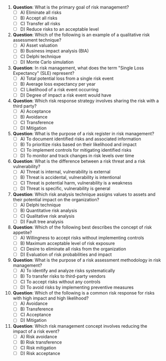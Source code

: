 1. **Question**: What is the primary goal of risk management?
   - [ ] A) Eliminate all risks
   - [ ] B) Accept all risks
   - [ ] C) Transfer all risks
   - [ ] D) Reduce risks to an acceptable level

2. **Question**: Which of the following is an example of a qualitative risk assessment technique?
   - [ ] A) Asset valuation
   - [ ] B) Business impact analysis (BIA)
   - [ ] C) Delphi technique
   - [ ] D) Monte Carlo simulation

3. **Question**: In risk management, what does the term "Single Loss Expectancy" (SLE) represent?
   - [ ] A) Total potential loss from a single risk event
   - [ ] B) Average loss expectancy per year
   - [ ] C) Likelihood of a risk event occurring
   - [ ] D) Degree of impact a risk event would have

4. **Question**: Which risk response strategy involves sharing the risk with a third party?
   - [ ] A) Acceptance
   - [ ] B) Avoidance
   - [ ] C) Transference
   - [ ] D) Mitigation

5. **Question**: What is the purpose of a risk register in risk management?
   - [ ] A) To document identified risks and associated information
   - [ ] B) To prioritize risks based on their likelihood and impact
   - [ ] C) To implement controls for mitigating identified risks
   - [ ] D) To monitor and track changes in risk levels over time

6. **Question**: What is the difference between a risk threat and a risk vulnerability?
   - [ ] A) Threat is internal, vulnerability is external
   - [ ] B) Threat is accidental, vulnerability is intentional
   - [ ] C) Threat is potential harm, vulnerability is a weakness
   - [ ] D) Threat is specific, vulnerability is general

7. **Question**: Which risk analysis technique assigns values to assets and their potential impact on the organization?
   - [ ] A) Delphi technique
   - [ ] B) Quantitative risk analysis
   - [ ] C) Qualitative risk analysis
   - [ ] D) Fault tree analysis

8. **Question**: Which of the following best describes the concept of risk appetite?
   - [ ] A) Willingness to accept risks without implementing controls
   - [ ] B) Maximum acceptable level of risk exposure
   - [ ] C) Desire to eliminate all risks from the organization
   - [ ] D) Evaluation of risk probabilities and impact

9. **Question**: What is the purpose of a risk assessment methodology in risk management?
   - [ ] A) To identify and analyze risks systematically
   - [ ] B) To transfer risks to third-party vendors
   - [ ] C) To accept risks without any controls
   - [ ] D) To avoid risks by implementing preventive measures

10. **Question**: Which of the following is a common risk response for risks with high impact and high likelihood?
    - [ ] A) Avoidance
    - [ ] B) Transference
    - [ ] C) Acceptance
    - [ ] D) Mitigation

11. **Question**: Which risk management concept involves reducing the impact of a risk event?
    - [ ] A) Risk avoidance
    - [ ] B) Risk transference
    - [ ] C) Risk mitigation
    - [ ] D) Risk acceptance

